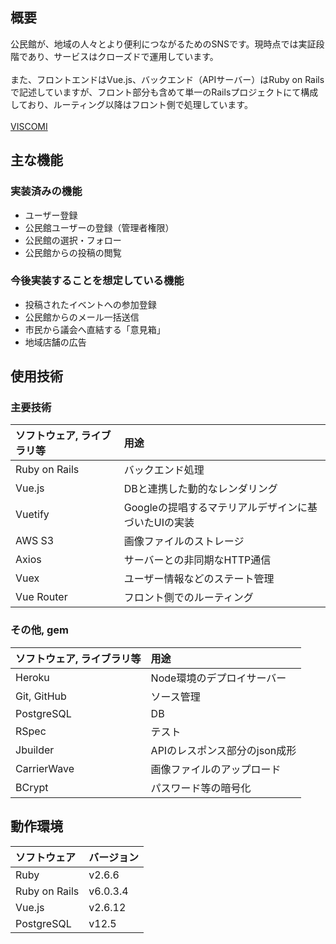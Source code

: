 ## 概要
公民館が、地域の人々とより便利につながるためのSNSです。現時点では実証段階であり、サービスはクローズドで運用しています。  
<br>
また、フロントエンドはVue.js、バックエンド（APIサーバー）はRuby on Railsで記述していますが、フロント部分も含めて単一のRailsプロジェクトにて構成しており、ルーティング以降はフロント側で処理しています。  
<br>
[VISCOMI](https://viscomi.herokuapp.com/)

## 主な機能
### 実装済みの機能
 - ユーザー登録
 - 公民館ユーザーの登録（管理者権限）
 - 公民館の選択・フォロー
 - 公民館からの投稿の閲覧

### 今後実装することを想定している機能
 - 投稿されたイベントへの参加登録
 - 公民館からのメール一括送信
 - 市民から議会へ直結する「意見箱」
 - 地域店舗の広告

## 使用技術
### 主要技術

| ソフトウェア, ライブラリ等| 用途 |
|:--|:--|
Ruby on Rails | バックエンド処理
Vue.js | DBと連携した動的なレンダリング
Vuetify | Googleの提唱するマテリアルデザインに基づいたUIの実装
AWS S3 | 画像ファイルのストレージ
Axios | サーバーとの非同期なHTTP通信
Vuex | ユーザー情報などのステート管理
Vue Router | フロント側でのルーティング

### その他, gem
| ソフトウェア, ライブラリ等| 用途 |
|:--|:--|
Heroku | Node環境のデプロイサーバー
Git, GitHub | ソース管理
PostgreSQL | DB
RSpec | テスト
Jbuilder | APIのレスポンス部分のjson成形
CarrierWave | 画像ファイルのアップロード
BCrypt | パスワード等の暗号化

## 動作環境
|ソフトウェア | バージョン |
|:--|:--|
Ruby | v2.6.6
Ruby on Rails | v6.0.3.4
Vue.js | v2.6.12
PostgreSQL | v12.5
